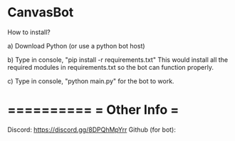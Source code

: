 # CanvasBot

How to install?

a) Download Python (or use a python bot host) 

b) Type in console, "pip install -r requirements.txt" 
This would install all the required modules in requirements.txt so the bot can function properly.

c) Type in console, "python main.py" for the bot to work. 

 ==========
=   Other Info   =
 ==========
Discord: https://discord.gg/8DPQhMpYrr
Github (for bot):  
